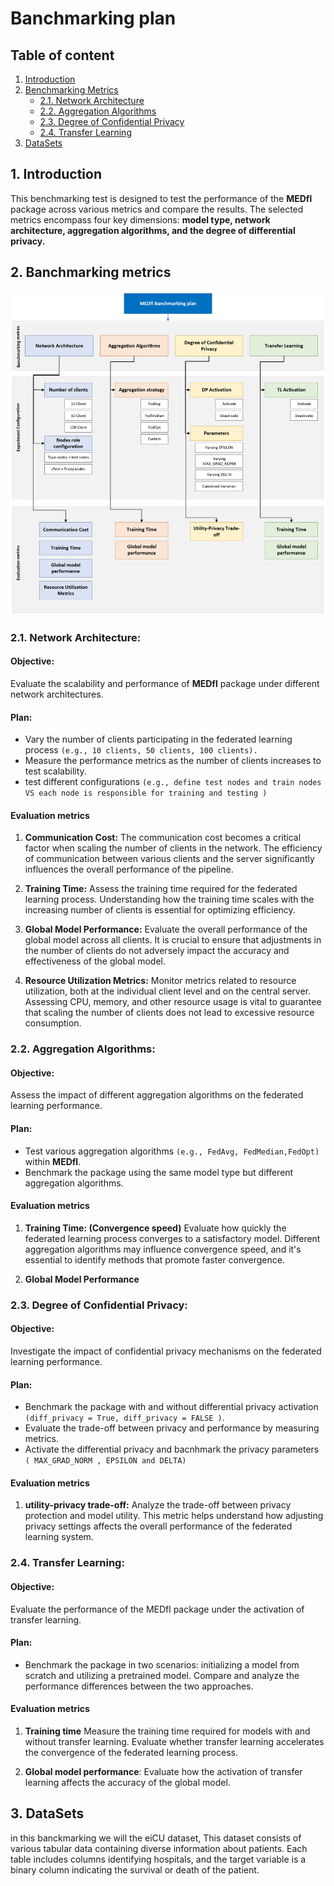 # Banchmarking plan

## Table of content 

1. [Introduction](#1-introduction)
2. [Benchmarking Metrics](#2-benchmarking-metrics)
   - [2.1. Network Architecture](#21-network-architecture)
   - [2.2. Aggregation Algorithms](#22-aggregation-algorithms)
   - [2.3. Degree of Confidential Privacy](#23-degree-of-confidential-privacy)
   - [2.4. Transfer Learning](#24-transfer-learning)
3. [DataSets](#3-datasets)

## 1. Introduction
This benchmarking test is designed to test the performance of the **MEDfl** package across various metrics 
and compare the results. The selected metrics encompass four key dimensions: **model type, network architecture, aggregation algorithms, and the degree of differential privacy.**

## 2. Banchmarking metrics 


![MEDfl banchmarking plan](../Images/MEDfl_bachmarking_plan.png)


### 2.1. Network Architecture:

#### **Objective:**
Evaluate the scalability and performance of **MEDfl** package under different network architectures.

#### Plan:
* Vary the number of clients participating in the federated learning process ``(e.g., 10 clients, 50 clients, 100 clients).``
* Measure the performance metrics as the number of clients increases to test scalability.
* test different configurations ``(e.g., define test nodes and train nodes VS each node is responsible for training and testing )``


#### Evaluation metrics 
1. **Communication Cost:**
        The communication cost becomes a critical factor when scaling the number of clients in the network. The efficiency of communication between various clients and the server significantly influences the overall performance of the pipeline.

2. **Training Time:**
        Assess the training time required for the federated learning process. Understanding how the training time scales with the increasing number of clients is essential for optimizing efficiency.

3. **Global Model Performance:**
        Evaluate the overall performance of the global model across all clients. It is crucial to ensure that adjustments in the number of clients do not adversely impact the accuracy and effectiveness of the global model.

4. **Resource Utilization Metrics:**
        Monitor metrics related to resource utilization, both at the individual client level and on the central server. Assessing CPU, memory, and other resource usage is vital to guarantee that scaling the number of clients does not lead to excessive resource consumption.

### 2.2. Aggregation Algorithms:

#### **Objective:** 
Assess the impact of different aggregation algorithms on the federated learning performance.

#### Plan:
* Test various aggregation algorithms ``(e.g., FedAvg, FedMedian,FedOpt)`` within **MEDfl**.
* Benchmark the package using the same model type but different aggregation algorithms.

#### Evaluation metrics

1. **Training Time: (Convergence speed)**
        Evaluate how quickly the federated learning process converges to a satisfactory model. Different aggregation algorithms may influence convergence speed, and it's essential to identify methods that promote faster convergence.

2. **Global Model Performance**
        

### 2.3. Degree of Confidential Privacy:

#### **Objective:** 
Investigate the impact of confidential privacy mechanisms on the federated learning performance.

#### Plan:
* Benchmark the package with and without differential privacy activation   ``(diff_privacy = True, diff_privacy = FALSE )``.
* Evaluate the trade-off between privacy and performance by measuring metrics.
* Activate the differential privacy and bacnhmark the privacy parameters ``( MAX_GRAD_NORM , EPSILON and DELTA)``

#### Evaluation metrics

1. **utility-privacy trade-off:**
       Analyze the trade-off between privacy protection and model utility. This metric helps understand how adjusting privacy settings affects the overall performance of the federated learning system.

### 2.4.  Transfer Learning:

#### Objective: 
Evaluate the performance of the MEDfl package under the activation of transfer learning.

#### Plan:
* Benchmark the package in two scenarios: initializing a model from scratch and utilizing a pretrained model. Compare and analyze the performance differences between the two approaches.

#### Evaluation metrics

1. **Training time**
       Measure the training time required for models with and without transfer learning. Evaluate whether transfer learning accelerates the convergence of the federated learning process.
      
2. **Global model performance**: 
      Evaluate how the activation of transfer learning affects the accuracy of the global model.

## 3. DataSets
in this banckmarking we will the eiCU dataset, This dataset consists of various tabular data containing diverse information about patients. Each table includes columns identifying hospitals, and the target variable is a binary column indicating the survival or death of the patient.

